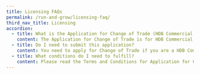 ```yaml
---
title: Licensing FAQs
permalink: /run-and-grow/licensing-faq/
third_nav_title: Licensing
accordion:
  - title: What is the Application for Change of Trade (HDB Commercial Properties) for?
    content: The Application for Change of Trade is for HDB Commercial Tenants who wish to change their existing trade or include a new trade relating to sale of food & beverage in their rental HDB Commercial Properties.
  - title: Do I need to submit this application?
    content: You need to apply for Change of Trade if you are a HDB Commercial Tenant and you wish to change your existing trade or include a new trade relating to sale of food & beverage.<br><br>For HDB Commercial Tenants who wish to change their existing trade or include a new trade together with other tenancy changes (e.g. change of business mode, change of partners, transfer or assignment of tenancy, renting out part of trading area or living quarters), they are to submit an online Application for Changes (HDB Commercial Properties).
  - title: What conditions do I need to fulfill?
    content: Please read the Terms and Conditions for Application for Change of Trade (HDB Commercial Properties) and Terms and Conditions for Application for Changes (HDB Commercial Properties).   
---
```

